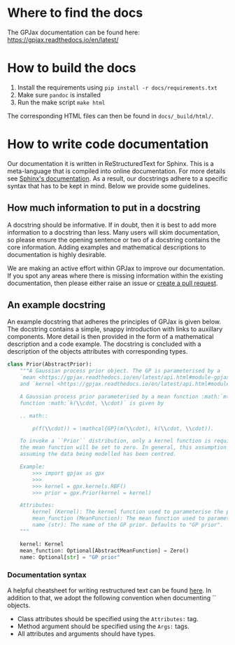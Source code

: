 # Where to find the docs

The GPJax documentation can be found here:
https://gpjax.readthedocs.io/en/latest/

# How to build the docs

1. Install the requirements using `pip install -r docs/requirements.txt`
2. Make sure `pandoc` is installed
3. Run the make script `make html`

The corresponding HTML files can then be found in `docs/_build/html/`.

# How to write code documentation

Our documentation it is written in ReStructuredText for Sphinx. This is a
meta-language that is compiled into online documentation. For more details see
[Sphinx's documentation](https://www.sphinx-doc.org/en/master/usage/restructuredtext/index.html).
As a result, our docstrings adhere to a specific syntax that has to be kept in
mind. Below we provide some guidelines.

## How much information to put in a docstring

A docstring should be informative. If in doubt, then it is best to add more
information to a docstring than less. Many users will skim documentation, so
please ensure the opening sentence or two of a docstring contains the core
information. Adding examples and mathematical descriptions to documentation is
highly desirable.

We are making an active effort within GPJax to improve our documentation. If you
spot any areas where there is missing information within the existing
documentation, then please either raise an issue or
[create a pull request](https://gpjax.readthedocs.io/en/latest/contributing.html).

## An example docstring

An example docstring that adheres the principles of GPJax is given below.
The docstring contains a simple, snappy introduction with links to auxillary
components. More detail is then provided in the form of a mathematical
description and a code example. The docstring is concluded with a description
of the objects attributes with corresponding types.

```python
class Prior(AbstractPrior):
    """A Gaussian process prior object. The GP is parameterised by a
    `mean <https://gpjax.readthedocs.io/en/latest/api.html#module-gpjax.mean_functions>`_
    and `kernel <https://gpjax.readthedocs.io/en/latest/api.html#module-gpjax.kernels>`_ function.

    A Gaussian process prior parameterised by a mean function :math:`m(\\cdot)` and a kernel
    function :math:`k(\\cdot, \\cdot)` is given by

    .. math::

        p(f(\\cdot)) = \mathcal{GP}(m(\\cdot), k(\\cdot, \\cdot)).

    To invoke a ``Prior`` distribution, only a kernel function is required. By default,
    the mean function will be set to zero. In general, this assumption will be reasonable
    assuming the data being modelled has been centred.

    Example:
        >>> import gpjax as gpx
        >>>
        >>> kernel = gpx.kernels.RBF()
        >>> prior = gpx.Prior(kernel = kernel)

    Attributes:
        kernel (Kernel): The kernel function used to parameterise the prior.
        mean_function (MeanFunction): The mean function used to parameterise the prior. Defaults to zero.
        name (str): The name of the GP prior. Defaults to "GP prior".
    """

    kernel: Kernel
    mean_function: Optional[AbstractMeanFunction] = Zero()
    name: Optional[str] = "GP prior"
```

### Documentation syntax

A helpful cheatsheet for writing restructured text can be found
[here](https://github.com/ralsina/rst-cheatsheet/blob/master/rst-cheatsheet.rst). In addition to that, we adopt the following convention when documenting
`` objects.

*  Class attributes should be specified using the `Attributes:` tag.
*  Method argument should be specified using the `Args:` tags.
*  All attributes and arguments should have types.
